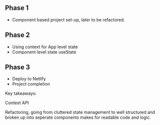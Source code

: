 ## Phase 1

- Component based project set-up, later to be refactored. 

## Phase 2

- Using context for App level state
- Component level state useState

## Phase 3

- Deploy to Netlify
- Project completion

Key takeaways: 

Context API

Refactoring, going from cluttered state management to well structured and broken up into seperate components makes for readable code and logic. 
